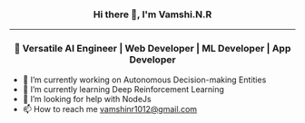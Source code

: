 ### <p align="center"> Hi there 👋, I'm Vamshi.N.R <p>
----
### <p align="center"> 🚀 Versatile AI Engineer | Web Developer | ML Developer | App Developer <p> 




- 🔭 I’m currently working on Autonomous Decision-making Entities
- 🌱 I’m currently learning Deep Reinforcement Learning
- 🤔 I’m looking for help with NodeJs
- 📫 How to reach me vamshinr1012@gmail.com

<!--
**Vamshinr1012/Vamshinr1012** is a ✨ _special_ ✨ repository because its `README.md` (this file) appears on your GitHub profile.

Here are some ideas to get you started:
- 👯 I’m looking to collaborate on 
- 
- 💬 Ask me about ...
 
- 😄 Pronouns: ...
- ⚡ Fun fact: ...
-->
